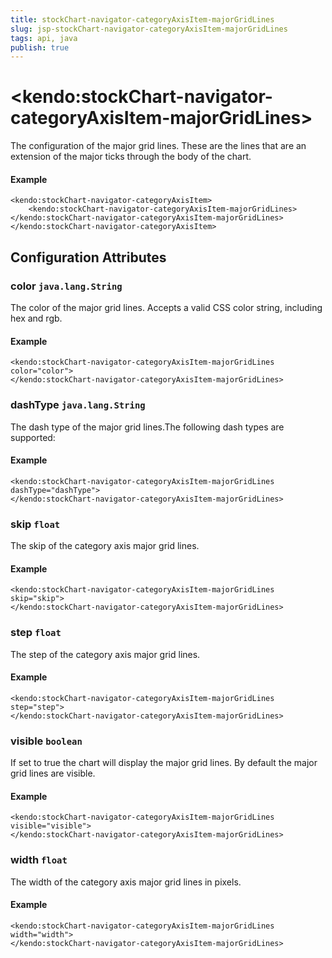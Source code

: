 ```yaml
---
title: stockChart-navigator-categoryAxisItem-majorGridLines
slug: jsp-stockChart-navigator-categoryAxisItem-majorGridLines
tags: api, java
publish: true
---
```


# \<kendo:stockChart-navigator-categoryAxisItem-majorGridLines\>

The configuration of the major grid lines. These are the lines that are an extension of the major ticks through the
body of the chart.

#### Example
    <kendo:stockChart-navigator-categoryAxisItem>
        <kendo:stockChart-navigator-categoryAxisItem-majorGridLines></kendo:stockChart-navigator-categoryAxisItem-majorGridLines>
    </kendo:stockChart-navigator-categoryAxisItem>

## Configuration Attributes

### color `java.lang.String`

The color of the major grid lines. Accepts a valid CSS color string, including hex and rgb.

#### Example
    <kendo:stockChart-navigator-categoryAxisItem-majorGridLines color="color">
    </kendo:stockChart-navigator-categoryAxisItem-majorGridLines>

### dashType `java.lang.String`

The dash type of the major grid lines.The following dash types are supported:

#### Example
    <kendo:stockChart-navigator-categoryAxisItem-majorGridLines dashType="dashType">
    </kendo:stockChart-navigator-categoryAxisItem-majorGridLines>

### skip `float`

The skip of the category axis major grid lines.

#### Example
    <kendo:stockChart-navigator-categoryAxisItem-majorGridLines skip="skip">
    </kendo:stockChart-navigator-categoryAxisItem-majorGridLines>

### step `float`

The step of the category axis major grid lines.

#### Example
    <kendo:stockChart-navigator-categoryAxisItem-majorGridLines step="step">
    </kendo:stockChart-navigator-categoryAxisItem-majorGridLines>

### visible `boolean`

If set to true the chart will display the major grid lines. By default the major grid lines are visible.

#### Example
    <kendo:stockChart-navigator-categoryAxisItem-majorGridLines visible="visible">
    </kendo:stockChart-navigator-categoryAxisItem-majorGridLines>

### width `float`

The width of the category axis major grid lines in pixels.

#### Example
    <kendo:stockChart-navigator-categoryAxisItem-majorGridLines width="width">
    </kendo:stockChart-navigator-categoryAxisItem-majorGridLines>

 
